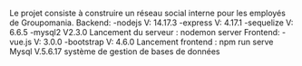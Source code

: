 Le projet consiste à construire un réseau social interne pour les employés de Groupomania. 
Backend:
-nodejs V: 14.17.3
-express V: 4.17.1
-sequelize V: 6.6.5
-mysql2 V2.3.0
Lancement du serveur : nodemon server
Frontend:
-vue.js  V: 3.0.0
-bootstrap V: 4.6.0
Lancement frontend : npm run serve
Mysql V.5.6.17  système de gestion de bases de données




